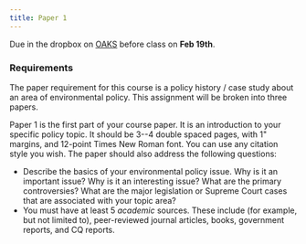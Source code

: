 ```yaml
---
title: Paper 1 
---
```


Due in the dropbox on [OAKS](https://lms.cofc.edu/) before class on **Feb 19th**.

### Requirements 

The paper requirement for this course is a policy history / case study about an area of environmental policy. This assignment will be broken into three papers. 

Paper 1 is the first part of your course paper. It is an introduction to your specific policy topic. It should be 3--4 double spaced pages, with 1" margins, and 12-point Times New Roman font. You can use any citation style you wish. The paper should also address the following questions: 

* Describe the basics of your environmental policy issue.  Why is it an important issue? Why is it an interesting issue? What are the primary controversies? What are the major legislation or Supreme Court cases that are associated with your topic area?
* You must have at least 5 _academic_ sources. These include (for example, but not limited to), peer-reviewed journal articles, books, government reports, and CQ reports. 


